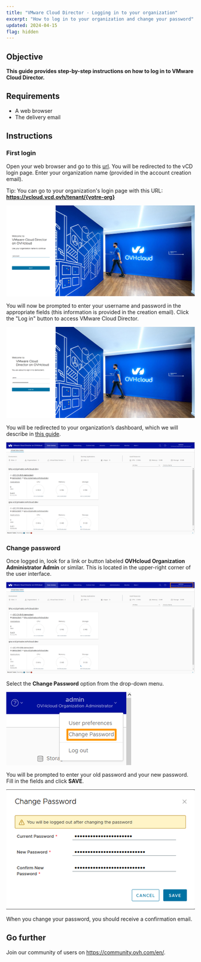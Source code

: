 ```yaml
---
title: "VMware Cloud Director - Logging in to your organization"
excerpt: "How to log in to your organization and change your password"
updated: 2024-04-15
flag: hidden
---
```


## Objective

**This guide provides step-by-step instructions on how to log in to VMware Cloud Director.**

## Requirements

- A web browser
- The delivery email

## Instructions

### First login

Open your web browser and go to this [url](https://vcloud.vcd.ovh).
You will be redirected to the vCD login page. Enter your organization name (provided in the account creation email).

Tip: You can go to your organization's login page with this URL: **https://vcloud.vcd.ovh/tenant/{votre-org}**

![First page connection](images/vcd-organization-connection.png)

You will now be prompted to enter your username and password in the appropriate fields (this information is provided in the creation email).
Click the "Log in" button to access VMware Cloud Director.

![Login connection](images/vcd-login-connection.png)

You will be redirected to your organization’s dashboard, which we will describe in [this guide](pages/hosted_private_cloud/hosted_private_cloud_powered_by_vmware/vcd-dashboard-overview).

![Dashboard](images/vcd-dashboard-view.png)

### Change password

Once logged in, look for a link or button labeled **OVHcloud Organization Administrator Admin** or similar. This is located in the upper-right corner of the user interface.

![Admin Button](images/vcd-settings.png)

Select the **Change Password** option from the drop-down menu.

![Change Password Option](images/vcd-change-password-option.png)

You will be prompted to enter your old password and your new password.
Fill in the fields and click **SAVE**.

![Change password](images/vcd-change-password.png)

When you change your password, you should receive a confirmation email.

## Go further

Join our community of users on <https://community.ovh.com/en/>.